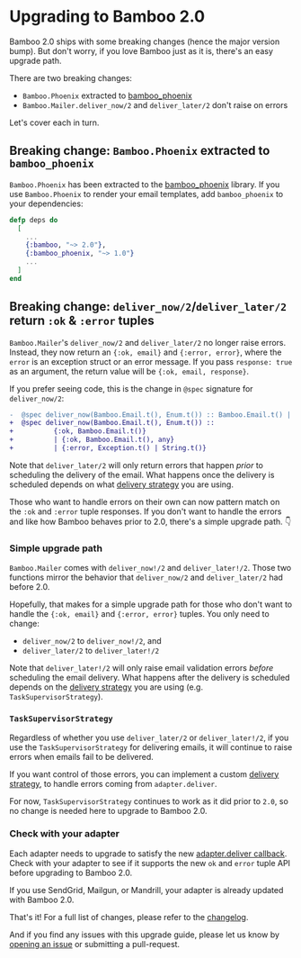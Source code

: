 Upgrading to Bamboo 2.0
=======================

Bamboo 2.0 ships with some breaking changes (hence the major version bump). But
don't worry, if you love Bamboo just as it is, there's an easy upgrade path.

There are two breaking changes:

- `Bamboo.Phoenix` extracted to [bamboo_phoenix]
- `Bamboo.Mailer.deliver_now/2` and `deliver_later/2` don't raise on errors

Let's cover each in turn.

## Breaking change: `Bamboo.Phoenix` extracted to `bamboo_phoenix`

`Bamboo.Phoenix` has been extracted to the [bamboo_phoenix] library. If you use
`Bamboo.Phoenix` to render your email templates, add `bamboo_phoenix` to your
dependencies:

```elixir
defp deps do
  [
    ...
    {:bamboo, "~> 2.0"},
    {:bamboo_phoenix, "~> 1.0"}
    ...
  ]
end
```

## Breaking change: `deliver_now/2`/`deliver_later/2` return `:ok` & `:error` tuples

`Bamboo.Mailer`'s `deliver_now/2` and `deliver_later/2` no longer raise errors.
Instead, they now return an `{:ok, email}` and `{:error, error}`, where the
`error` is an exception struct or an error message. If you pass `response:
true` as an argument, the return value will be `{:ok, email, response}`.

If you prefer seeing code, this is the change in `@spec` signature for
`deliver_now/2`:

```diff
-  @spec deliver_now(Bamboo.Email.t(), Enum.t()) :: Bamboo.Email.t() | {Bamboo.Email.t(), any}
+  @spec deliver_now(Bamboo.Email.t(), Enum.t()) ::
+          {:ok, Bamboo.Email.t()}
+          | {:ok, Bamboo.Email.t(), any}
+          | {:error, Exception.t() | String.t()}
```

Note that `deliver_later/2` will only return errors that happen _prior_ to
scheduling the delivery of the email. What happens once the delivery is
scheduled depends on what [delivery strategy] you are using.

Those who want to handle errors on their own can now pattern match on the `:ok`
and `:error` tuple responses. If you don't want to handle the errors and like
how Bamboo behaves prior to 2.0, there's a simple upgrade path. 👇

### Simple upgrade path

`Bamboo.Mailer` comes with `deliver_now!/2` and `deliver_later!/2`. Those two
functions mirror the behavior that `deliver_now/2` and `deliver_later/2` had
before 2.0.

Hopefully, that makes for a simple upgrade path for those who don't want to
handle the `{:ok, email}` and `{:error, error}` tuples. You only need to
change:

- `deliver_now/2` to `deliver_now!/2`, and
- `deliver_later/2` to `deliver_later!/2`

Note that `deliver_later!/2` will only raise email validation errors _before_
scheduling the email delivery. What happens after the delivery is scheduled
depends on the [delivery strategy] you are using (e.g.
`TaskSupervisorStrategy`).

### `TaskSupervisorStrategy`

Regardless of whether you use `deliver_later/2` or `deliver_later!/2`, if you
use the `TaskSupervisorStrategy` for delivering emails, it will continue to
raise errors when emails fail to be delivered.

If you want control of those errors, you can implement a custom [delivery
strategy], to handle errors coming from `adapter.deliver`.

For now, `TaskSupervisorStrategy` continues to work as it did prior to `2.0`,
so no change is needed here to upgrade to Bamboo 2.0.

### Check with your adapter

Each adapter needs to upgrade to satisfy the new [adapter.deliver callback].
Check with your adapter to see if it supports the new `ok` and `error` tuple
API before upgrading to Bamboo 2.0.

If you use SendGrid, Mailgun, or Mandrill, your adapter is already updated with
Bamboo 2.0.

That's it! For a full list of changes, please refer to the [changelog].

And if you find any issues with this upgrade guide, please let us know by
[opening an issue] or submitting a pull-request.

[adapter.deliver callback]: https://hexdocs.pm/bamboo/2.0.0/Bamboo.Adapter.html#c:deliver/2
[delivery strategy]: https://hexdocs.pm/bamboo/2.0.0/Bamboo.DeliverLaterStrategy.html
[opening an issue]: https://github.com/thoughtbot/bamboo/issues
[bamboo_phoenix]: https://hexdocs.pm/bamboo_phoenix
[changelog]: https://github.com/thoughtbot/bamboo/blob/master/CHANGELOG.md
